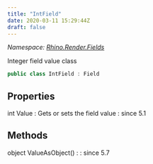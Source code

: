```yaml
---
title: "IntField"
date: 2020-03-11 15:29:44Z
draft: false
---
```


*Namespace: [Rhino.Render.Fields](../)*

Integer field value class
```cs
public class IntField : Field
```
## Properties

int Value
: Gets or sets the field value
: since 5.1
## Methods

object ValueAsObject()
: 
: since 5.7
